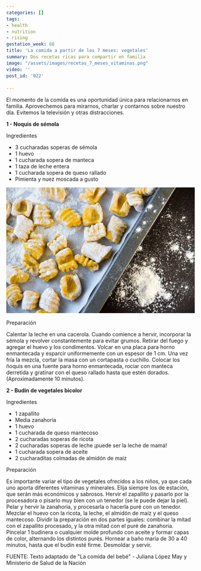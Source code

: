 ```yaml
---
categories: []
tags:
- health
- nutrition
- rising
gestation_week: 68
title: 'La comida a partir de los 7 meses: vegetales'
summary: Dos recetas ricas para compartir en familia
image: "/assets/images/recetas_7_meses_vitaminas.png"
video: ''
post_id: '022'

---
```

El momento de la comida es una oportunidad única para relacionarnos en familia. Aprovechemos para mirarnos, charlar y contarnos sobre nuestro día. Evitemos la televisión y otras distracciones. 

**1 - Noquis de sémola** 

Ingredientes

* 3 cucharadas soperas de sémola
* 1 huevo
* 1 cucharada sopera de manteca
* 1 taza de leche entera
* 1 cucharada sopera de queso rallado
* Pimienta y nuez moscada a gusto

![](/assets/images/image919.png)

Preparación

Calentar la leche en una cacerola. Cuando comience a hervir, incorporar la sémola y revolver constantemente para evitar grumos. Retirar del fuego y agregar el huevo y los condimentos. Volcar en una placa para horno enmantecada y esparcir uniformemente con un espesor de 1 cm. Una vez fría la mezcla, cortar la masa con un cortapasta o cuchillo. Colocar los ñoquis en una fuente para horno enmantecada, rociar con manteca derretida y gratinar con el queso rallado hasta que estén dorados. (Aproximadamente 10 minutos). 

**2 - Budín de vegetales bicolor** 

Ingredientes

* 1 zapallito
* Media zanahoria
* 1 huevo
* 1 cucharada de queso mantecoso
* 2 cucharadas soperas de ricota
* 2 cucharadas soperas de leche ¡puede ser la leche de mamá!
* 1 cucharada sopera de aceite
* 2 cucharaditas colmadas de almidón de maíz

Preparación

Es importante variar el tipo de vegetales ofrecidos a los niños, ya que cada uno aporta diferentes vitaminas y minerales. Elija siempre los de estación, que serán más económicos y sabrosos. Hervir el zapallito y pasarlo por la procesadora o pisarlo muy bien con un tenedor (se le puede dejar la piel). Pelar y hervir la zanahoria, y procesarla o hacerla puré con un tenedor. Mezclar el huevo con la ricota, la leche, el almidón de maíz y el queso mantecoso. Dividir la preparación en dos partes iguales: combinar la mitad con el zapallito procesado, y la otra mitad con el puré de zanahoria. Pincelar 1 budinera o cualquier molde profundo con aceite y formar capas de color, alternando los distintos purés. Hornear a baño maría de 30 a 40 minutos, hasta que el budín esté firme. Desmoldar y servir. 

 

FUENTE: Texto adaptado de "La comida del bebé" - Juliana López May y Ministerio de Salud de la Nación
